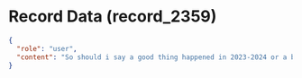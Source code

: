 # Record Data (record_2359)

```json
{
  "role": "user",
  "content": "So should i say a good thing happened in 2023-2024 or a bad thing happened or is there a balance of payments that trends positive long term so to speak?"
}
```
